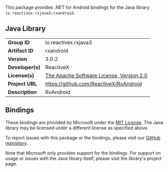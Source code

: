 This package provides .NET for Android bindings for the Java library `io.reactivex.rxjava3:rxandroid`.

## Java Library

| | |
|-|-|
| **Group ID** | io.reactivex.rxjava3 |
| **Artifact ID** | rxandroid |
| **Version** | 3.0.2 |
| **Developer(s)** | ReactiveX |
| **License(s)** | [The Apache Software License, Version 2.0](https://www.apache.org/licenses/LICENSE-2.0.txt) |
| **Project URL** | https://github.com/ReactiveX/RxAndroid |
| **Description** | RxAndroid |

## Bindings

These bindings are provided by Microsoft under the [MIT License](https://opensource.org/licenses/MIT). The Java
library may be licensed under a different license as specified above.

To report issues with this package or the bindings, please visit our [GitHub repository](https://aka.ms/android-libraries).

Note that Microsoft only provides support for the bindings. For support on
usage or issues with the Java library itself, please visit the library's project page.
